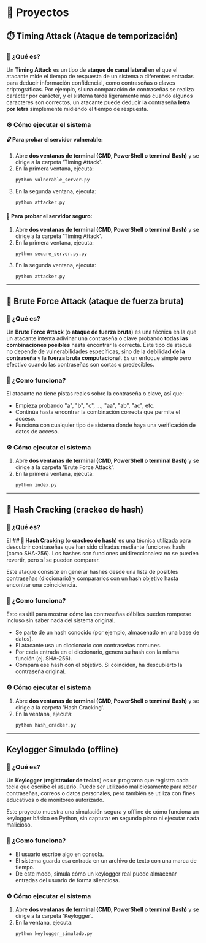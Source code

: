# 🧪 Proyectos

## ⏱️ Timing Attack (Ataque de temporización)

### 🧠 ¿Qué es?
Un **Timing Attack** es un tipo de **ataque de canal lateral** en el que el atacante mide el tiempo de respuesta de un sistema a diferentes entradas para deducir información confidencial, como contraseñas o claves criptográficas.
Por ejemplo, si una comparación de contraseñas se realiza carácter por carácter, y el sistema tarda ligeramente más cuando algunos caracteres son correctos, un atacante puede deducir la contraseña **letra por letra** simplemente midiendo el tiempo de respuesta.

### ⚙️ Cómo ejecutar el sistema
#### 🔓 Para probar el servidor **vulnerable**:
1. Abre **dos ventanas de terminal (CMD, PowerShell o terminal Bash)** y se dirige a la carpeta 'Timing Attack'.
2. En la primera ventana, ejecuta:
    ```
    python vulnerable_server.py
    ```
3. En la segunda ventana, ejecuta:
    ```
    python attacker.py
    ```
#### 🔐 Para probar el servidor **seguro**:
1. Abre **dos ventanas de terminal (CMD, PowerShell o terminal Bash)** y se dirige a la carpeta 'Timing Attack'.
2. En la primera ventana, ejecuta:
    ```
    python secure_server.py.py
    ```
3. En la segunda ventana, ejecuta:
    ```
    python attacker.py
    ```

---

## 🦾 Brute Force Attack (ataque de fuerza bruta)

### 🧠 ¿Qué es?
Un **Brute Force Attack** (o **ataque de fuerza bruta**) es una técnica en la que un atacante intenta adivinar una contraseña o clave probando **todas las combinaciones posibles** hasta encontrar la correcta.
Este tipo de ataque no depende de vulnerabilidades específicas, sino de la **debilidad de la contraseña** y la **fuerza bruta computacional**. Es un enfoque simple pero efectivo cuando las contraseñas son cortas o predecibles.

### 🧠 ¿Como funciona?
El atacante no tiene pistas reales sobre la contraseña o clave, así que:
- Empieza probando "a", "b", "c", ..., "aa", "ab", "ac", etc.
- Continúa hasta encontrar la combinación correcta que permite el acceso.
- Funciona con cualquier tipo de sistema donde haya una verificación de datos de acceso.

### ⚙️ Cómo ejecutar el sistema
1. Abre **dos ventanas de terminal (CMD, PowerShell o terminal Bash)** y se dirige a la carpeta 'Brute Force Attack'.
2. En la primera ventana, ejecuta:
    ```
    python index.py
    ```
---

## 🧬 Hash Cracking (crackeo de hash)

### 🧠 ¿Qué es?
El **## 🧬 Hash Cracking** (o **crackeo de hash**)  es una técnica utilizada para descubrir contraseñas que han sido cifradas mediante funciones hash (como SHA-256). Los hashes son funciones unidireccionales: no se pueden revertir, pero sí se pueden comparar.

Este ataque consiste en generar hashes desde una lista de posibles contraseñas (diccionario) y compararlos con un hash objetivo hasta encontrar una coincidencia.

### 🧠 ¿Como funciona?
Esto es útil para mostrar cómo las contraseñas débiles pueden romperse incluso sin saber nada del sistema original.
- Se parte de un hash conocido (por ejemplo, almacenado en una base de datos).
- El atacante usa un diccionario con contraseñas comunes.
- Por cada entrada en el diccionario, genera su hash con la misma función (ej. SHA-256).
- Compara ese hash con el objetivo. Si coinciden, ha descubierto la contraseña original.

### ⚙️ Cómo ejecutar el sistema
1. Abre **dos ventanas de terminal (CMD, PowerShell o terminal Bash)** y se dirige a la carpeta 'Hash Cracking'.
2. En la ventana, ejecuta:
    ```
    python hash_cracker.py
    ```

---

## Keylogger Simulado (offline)

### 🧠 ¿Qué es?
Un **Keylogger** (**registrador de teclas**) es un programa que registra cada tecla que escribe el usuario. Puede ser utilizado maliciosamente para robar contraseñas, correos o datos personales, pero también se utiliza con fines educativos o de monitoreo autorizado.

Este proyecto muestra una simulación segura y offline de cómo funciona un keylogger básico en Python, sin capturar en segundo plano ni ejecutar nada malicioso.

### 🧠 ¿Como funciona?
- El usuario escribe algo en consola.
- El sistema guarda esa entrada en un archivo de texto con una marca de tiempo.
- De este modo, simula cómo un keylogger real puede almacenar entradas del usuario de forma silenciosa.

### ⚙️ Cómo ejecutar el sistema
1. Abre **dos ventanas de terminal (CMD, PowerShell o terminal Bash)** y se dirige a la carpeta 'Keylogger'.
2. En la ventana, ejecuta:
    ```
    python keylogger_simulado.py
    ```
